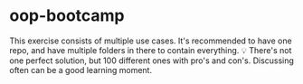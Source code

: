 # oop-bootcamp
This exercise consists of multiple use cases. It's recommended to have one repo, and have multiple folders in there to contain everything.  💡 There's not one perfect solution, but 100 different ones with pro's and con's. Discussing often can be a good learning moment.
